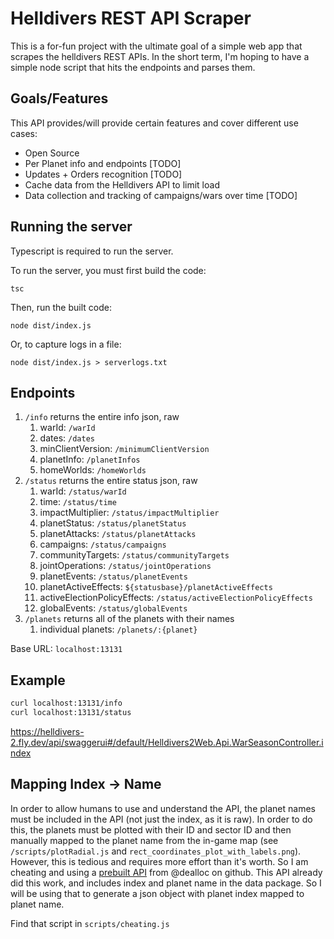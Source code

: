 # Helldivers REST API Scraper

This is a for-fun project with the ultimate goal of a simple web app that scrapes the helldivers REST APIs. In the short term, I'm hoping to have a simple node script that hits the endpoints and parses them.

## Goals/Features

This API provides/will provide certain features and cover different use cases:

- Open Source
- Per Planet info and endpoints [TODO]
- Updates + Orders recognition [TODO]
- Cache data from the Helldivers API to limit load
- Data collection and tracking of campaigns/wars over time [TODO]

## Running the server

Typescript is required to run the server.

To run the server, you must first build the code:

```
tsc
```

Then, run the built code:
```
node dist/index.js
```

Or, to capture logs in a file: 

```
node dist/index.js > serverlogs.txt
```

## Endpoints

1. `/info` returns the entire info json, raw
   1. warId: `/warId`
   2. dates: `/dates`
   3. minClientVersion: `/minimumClientVersion`
   4. planetInfo: `/planetInfos`
   5. homeWorlds: `/homeWorlds`
2. `/status` returns the entire status json, raw
   1. warId: `/status/warId`
   1. time: `/status/time`
   2. impactMultiplier: `/status/impactMultiplier`
   3. planetStatus: `/status/planetStatus`
   4. planetAttacks: `/status/planetAttacks`
   5. campaigns: `/status/campaigns`
   6. communityTargets: `/status/communityTargets`
   7. jointOperations: `/status/jointOperations`
   8. planetEvents: `/status/planetEvents`
   9. planetActiveEffects: `${statusbase}/planetActiveEffects`
   10. activeElectionPolicyEffects: `/status/activeElectionPolicyEffects`
   11. globalEvents: `/status/globalEvents`
3. `/planets` returns all of the planets with their names
   1. individual planets: `/planets/:{planet}`

Base URL: `localhost:13131`

## Example

```bash
curl localhost:13131/info
curl localhost:13131/status
```

https://helldivers-2.fly.dev/api/swaggerui#/default/Helldivers2Web.Api.WarSeasonController.index

## Mapping Index -> Name

In order to allow humans to use and understand the API, the planet names must be included in the API (not just the index, as it is raw). In order to do this, the planets must be plotted with their ID and sector ID and then manually mapped to the planet name from the in-game map (see `/scripts/plotRadial.js` and `rect_coordinates_plot_with_labels.png`). However, this is tedious and requires more effort than it's worth. So I am cheating and using a [prebuilt API](https://github.com/dealloc/helldivers2-api) from @dealloc on github. This API already did this work, and includes index and planet name in the data package. So I will be using that to generate a json object with planet index mapped to planet name.

Find that script in `scripts/cheating.js`